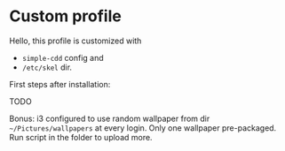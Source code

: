 # Custom profile

Hello, this profile is customized with
- `simple-cdd` config and
- `/etc/skel` dir.

First steps after installation:

TODO

Bonus: i3 configured to use random wallpaper from dir `~/Pictures/wallpapers` at every login.
Only one wallpaper pre-packaged. Run script in the folder to upload more.
